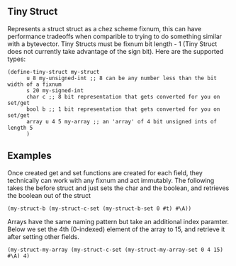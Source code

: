 ## Tiny Struct
Represents a struct struct as a chez scheme fixnum, this can have performance tradeoffs when comparible to trying to do something similar with a bytevector. Tiny Structs must be fixnum bit length - 1 (Tiny Struct does not currently take advantage of the sign bit). Here are the supported types:

```
(define-tiny-struct my-struct
      u 8 my-unsigned-int ;; 8 can be any number less than the bit width of a fixnum
      s 20 my-signed-int
      char c ;; 8 bit representation that gets converted for you on set/get
      bool b ;; 1 bit representation that gets converted for you on set/get
      array u 4 5 my-array ;; an 'array' of 4 bit unsigned ints of length 5
      )
```

## Examples
Once created get and set functions are created for each field, they technically can work with any fixnum and act immutably. The following takes the before struct and just sets the char and the boolean, and retrieves the boolean out of the struct

```
(my-struct-b (my-struct-c-set (my-struct-b-set 0 #t) #\A)) 
```

Arrays have the same naming pattern but take an additional index paramter. Below we set the 4th (0-indexed) element of the array to 15, and retrieve it after setting other fields.

```
(my-struct-my-array (my-struct-c-set (my-struct-my-array-set 0 4 15) #\A) 4)
```
